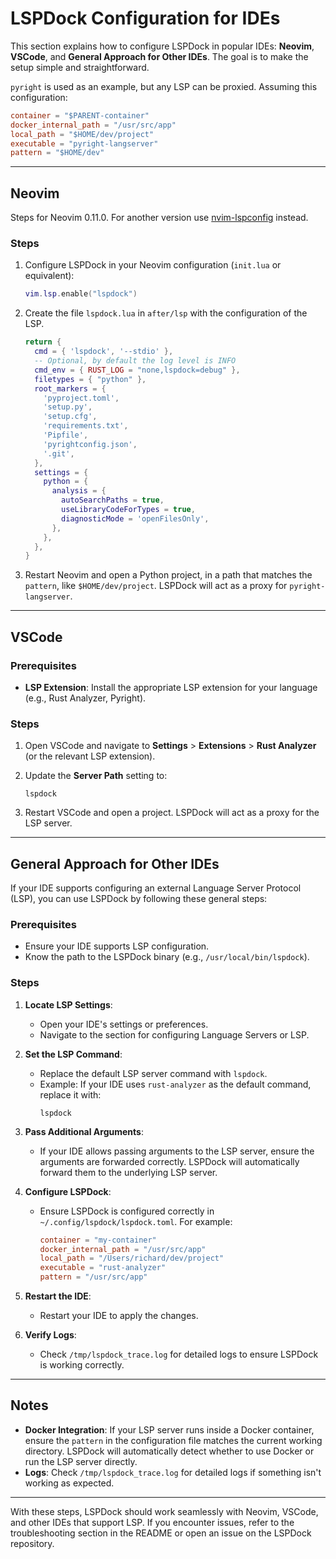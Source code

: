 # LSPDock Configuration for IDEs

This section explains how to configure LSPDock in popular IDEs: **Neovim**, **VSCode**, and **General Approach for Other IDEs**. The goal is to make the setup simple and straightforward.

`pyright` is used as an example, but any LSP can be proxied. Assuming this configuration:

```toml
container = "$PARENT-container"
docker_internal_path = "/usr/src/app"
local_path = "$HOME/dev/project"
executable = "pyright-langserver"
pattern = "$HOME/dev"
```

---

## Neovim

Steps for Neovim 0.11.0. For another version use [nvim-lspconfig](https://github.com/neovim/nvim-lspconfig) instead.

### Steps

1. Configure LSPDock in your Neovim configuration (`init.lua` or equivalent):
   ```lua
   vim.lsp.enable("lspdock")
   ```

2. Create the file `lspdock.lua` in `after/lsp` with the configuration of the LSP.

   ```lua
   return {
     cmd = { 'lspdock', '--stdio' },
     -- Optional, by default the log level is INFO
     cmd_env = { RUST_LOG = "none,lspdock=debug" },
     filetypes = { "python" },
     root_markers = {
       'pyproject.toml',
       'setup.py',
       'setup.cfg',
       'requirements.txt',
       'Pipfile',
       'pyrightconfig.json',
       '.git',
     },
     settings = {
       python = {
         analysis = {
           autoSearchPaths = true,
           useLibraryCodeForTypes = true,
           diagnosticMode = 'openFilesOnly',
         },
       },
     },
   }
   ```

3. Restart Neovim and open a Python project, in a path that matches the `pattern`, like `$HOME/dev/project`. LSPDock will act as a proxy for `pyright-langserver`.

---

## VSCode

### Prerequisites
- **LSP Extension**: Install the appropriate LSP extension for your language (e.g., Rust Analyzer, Pyright).

### Steps

1. Open VSCode and navigate to **Settings** > **Extensions** > **Rust Analyzer** (or the relevant LSP extension).

2. Update the **Server Path** setting to:
   ```
   lspdock
   ```
3. Restart VSCode and open a project. LSPDock will act as a proxy for the LSP server.

---

## General Approach for Other IDEs

If your IDE supports configuring an external Language Server Protocol (LSP), you can use LSPDock by following these general steps:

### Prerequisites
- Ensure your IDE supports LSP configuration.
- Know the path to the LSPDock binary (e.g., `/usr/local/bin/lspdock`).

### Steps

1. **Locate LSP Settings**:
   - Open your IDE's settings or preferences.
   - Navigate to the section for configuring Language Servers or LSP.

2. **Set the LSP Command**:
   - Replace the default LSP server command with `lspdock`.
   - Example: If your IDE uses `rust-analyzer` as the default command, replace it with:
     ```
     lspdock
     ```

3. **Pass Additional Arguments**:
   - If your IDE allows passing arguments to the LSP server, ensure the arguments are forwarded correctly. LSPDock will automatically forward them to the underlying LSP server.

4. **Configure LSPDock**:
   - Ensure LSPDock is configured correctly in `~/.config/lspdock/lspdock.toml`. For example:
     ```toml
     container = "my-container"
     docker_internal_path = "/usr/src/app"
     local_path = "/Users/richard/dev/project"
     executable = "rust-analyzer"
     pattern = "/usr/src/app"
     ```

5. **Restart the IDE**:
   - Restart your IDE to apply the changes.

6. **Verify Logs**:
   - Check `/tmp/lspdock_trace.log` for detailed logs to ensure LSPDock is working correctly.

---

## Notes

- **Docker Integration**: If your LSP server runs inside a Docker container, ensure the `pattern` in the configuration file matches the current working directory. LSPDock will automatically detect whether to use Docker or run the LSP server directly.
- **Logs**: Check `/tmp/lspdock_trace.log` for detailed logs if something isn't working as expected.

---

With these steps, LSPDock should work seamlessly with Neovim, VSCode, and other IDEs that support LSP. If you encounter issues, refer to the troubleshooting section in the README or open an issue on the LSPDock repository.

